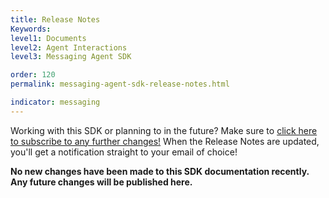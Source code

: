 ```yaml
---
title: Release Notes
Keywords:
level1: Documents
level2: Agent Interactions
level3: Messaging Agent SDK

order: 120
permalink: messaging-agent-sdk-release-notes.html

indicator: messaging
---
```


<div class="subscribe">Working with this SDK or planning to in the future? Make sure to <a href="https://visualping.io/?url=developers.liveperson.com/messaging-agent-sdk-releasenotes.html&mode=web&css=post-content" target="_blank">click here to subscribe to any further changes!</a> When the Release Notes are updated, you'll get a notification straight to your email of choice!</div>

**No new changes have been made to this SDK documentation recently. Any future changes will be published here.**
